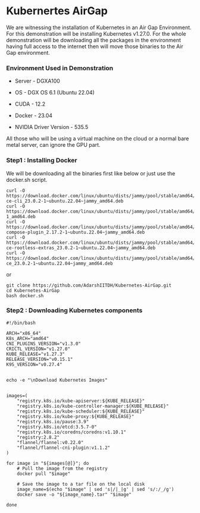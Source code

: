# Kubernertes AirGap

We are witnessing the installation of Kubernetes in an Air Gap Environment. For this demonstration will be installing Kubernetes v1.27.0.
For the whole demonstration will be downloading all the packages in the environment having full access to the internet then will move those binaries to the Air Gap environment.

### Environment Used in Demonstration

 - Server - DGXA100

 - OS - DGX OS 6.1 (Ubuntu 22.04)

 - CUDA - 12.2

 - Docker - 23.04

 - NVIDIA Driver Version - 535.5


All those who will be using a virtual machine on the cloud or a normal bare metal server, can ignore the GPU part.

### Step1 : Installing Docker

We will be downloading all the binaries first like below or just use the docker.sh script.

```
curl -O https://download.docker.com/linux/ubuntu/dists/jammy/pool/stable/amd64/docker-ce-cli_23.0.2-1~ubuntu.22.04~jammy_amd64.deb
curl -O https://download.docker.com/linux/ubuntu/dists/jammy/pool/stable/amd64/containerd.io_1.6.19-1_amd64.deb
curl -O https://download.docker.com/linux/ubuntu/dists/jammy/pool/stable/amd64/docker-compose-plugin_2.17.2-1~ubuntu.22.04~jammy_amd64.deb
curl -O https://download.docker.com/linux/ubuntu/dists/jammy/pool/stable/amd64/docker-ce-rootless-extras_23.0.2-1~ubuntu.22.04~jammy_amd64.deb
curl -O https://download.docker.com/linux/ubuntu/dists/jammy/pool/stable/amd64/docker-ce_23.0.2-1~ubuntu.22.04~jammy_amd64.deb
```
or 

```
git clone https://github.com/AdarshIITDH/Kubernetes-AirGap.git
cd Kubernetes-AirGap
bash docker.sh
```

### Step2 : Downloading Kubernetes components

```
#!/bin/bash

ARCH="x86_64"
K8s_ARCH="amd64"
CNI_PLUGINS_VERSION="v1.3.0"
CRICTL_VERSION="v1.27.0"
KUBE_RELEASE="v1.27.3"
RELEASE_VERSION="v0.15.1"
K9S_VERSION="v0.27.4"


echo -e "\nDownload Kubernetes Images"


images=(
    "registry.k8s.io/kube-apiserver:${KUBE_RELEASE}"
    "registry.k8s.io/kube-controller-manager:${KUBE_RELEASE}"
    "registry.k8s.io/kube-scheduler:${KUBE_RELEASE}"
    "registry.k8s.io/kube-proxy:${KUBE_RELEASE}"
    "registry.k8s.io/pause:3.9"
    "registry.k8s.io/etcd:3.5.7-0"
    "registry.k8s.io/coredns/coredns:v1.10.1"
    "registry:2.8.2"
    "flannel/flannel:v0.22.0"
    "flannel/flannel-cni-plugin:v1.1.2"
)

for image in "${images[@]}"; do
    # Pull the image from the registry
    docker pull "$image"

    # Save the image to a tar file on the local disk
    image_name=$(echo "$image" | sed 's|/|_|g' | sed 's/:/_/g')
    docker save -o "${image_name}.tar" "$image"

done
```

